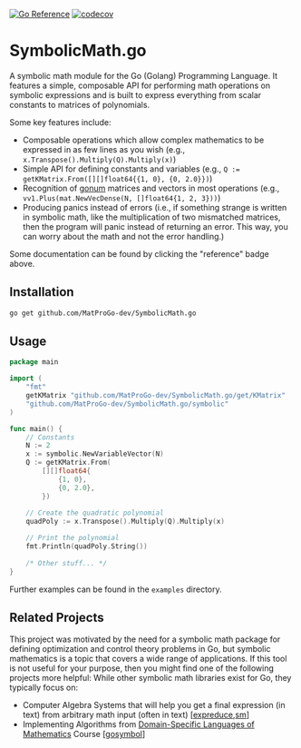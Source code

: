 [![Go Reference](https://pkg.go.dev/badge/github.com/MatProGo-dev/SymbolicMath.go.svg)](https://pkg.go.dev/github.com/MatProGo-dev/SymbolicMath.go)
[![codecov](https://codecov.io/gh/MatProGo-dev/SymbolicMath.go/graph/badge.svg?token=CO7oq7ZZ9l)](https://codecov.io/gh/MatProGo-dev/SymbolicMath.go)

# SymbolicMath.go
A symbolic math module for the Go (Golang) Programming Language.
It features a simple, composable API for performing
math operations on symbolic expressions and is built to
express everything from scalar constants to matrices of polynomials.

Some key features include:
- Composable operations which allow complex mathematics to be expressed
  in as few lines as you wish (e.g., `x.Transpose().Multiply(Q).Multiply(x)`)
- Simple API for defining constants and variables (e.g., `Q := getKMatrix.From([][]float64{{1, 0}, {0, 2.0}})`)
- Recognition of [gonum](https://www.gonum.org/) matrices and vectors
  in most operations (e.g., `vv1.Plus(mat.NewVecDense(N, []float64{1, 2, 3}))`)
- Producing panics instead of errors (i.e., if something strange is written
in symbolic math, like the multiplication of two mismatched matrices, then the
program will panic instead of returning an error. This way, you can worry
about the math and not the error handling.)

Some documentation can be found by clicking the "reference" badge above.

## Installation
```bash
go get github.com/MatProGo-dev/SymbolicMath.go
```

## Usage
```go
package main

import (
    "fmt"
	getKMatrix "github.com/MatProGo-dev/SymbolicMath.go/get/KMatrix"
    "github.com/MatProGo-dev/SymbolicMath.go/symbolic"
)

func main() {
	// Constants
	N := 2
	x := symbolic.NewVariableVector(N)
	Q := getKMatrix.From(
		[][]float64{
			{1, 0},
			{0, 2.0},
		})
	
	// Create the quadratic polynomial
	quadPoly := x.Transpose().Multiply(Q).Multiply(x)

	// Print the polynomial
	fmt.Println(quadPoly.String())
	
	/* Other stuff... */
}

```

Further examples can be found in the `examples` directory.

## Related Projects

This project was motivated by the need for a symbolic math package for defining
optimization and control theory problems in Go, but symbolic mathematics is a topic that covers
a wide range of applications. If this tool is not useful for your purpose, then you might
find one of the following projects more helpful:
While other symbolic math libraries exist for Go, they typically focus on:
- Computer Algebra Systems that will help you get a final expression (in text) from
arbitrary math input (often in text) \[[expreduce](https://github.com/corywalker/expreduce),[sm](https://github.com/Konstantin8105/sm)\]
- Implementing Algorithms from [Domain-Specific Languages of Mathematics](https://github.com/DSLsofMath/DSLsofMath)
  Course \[[gosymbol](https://github.com/victorbrun/gosymbol/tree/main)\]
